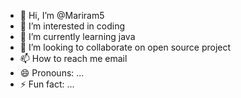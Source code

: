 - 👋 Hi, I’m @Mariram5
- 👀 I’m interested in coding
- 🌱 I’m currently learning java
- 💞️ I’m looking to collaborate on open source project
- 📫 How to reach me email
- 😄 Pronouns: ...
- ⚡ Fun fact: ...

<!---
Mariram5/Mariram5 is a ✨ special ✨ repository because its `README.md` (this file) appears on your GitHub profile.
You can click the Preview link to take a look at your changes.
--->
